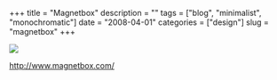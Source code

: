 +++
title = "Magnetbox"
description = ""
tags = ["blog", "minimalist", "monochromatic"]
date = "2008-04-01"
categories = ["design"]
slug = "magnetbox"
+++


 

  <div id="screens-thumbs" class="clearfix">
    <div class="txt-center" id="design-submission"><a href="http://www.magnetbox.com/"><img id='bluga-thumbnail-804' class='bluga-thumbnail large' src='http://media.konigi.com/bluga/
wt47f277d31f936_1.jpg'/></a></div>  
  </div>   
<p><a href="http://www.magnetbox.com/">http://www.magnetbox.com/</a></p>




